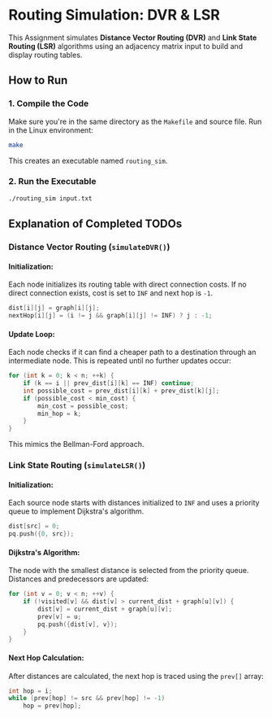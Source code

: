 # Routing Simulation: DVR & LSR

This Assignment simulates **Distance Vector Routing (DVR)** and **Link State Routing (LSR)** algorithms using an adjacency matrix input to build and display routing tables.


##  How to Run

### 1. Compile the Code
Make sure you're in the same directory as the `Makefile` and source file. Run in the Linux environment:
```bash
make
```
This creates an executable named `routing_sim`.

### 2. Run the Executable
```bash
./routing_sim input.txt
```


##  Explanation of Completed TODOs

### Distance Vector Routing (`simulateDVR()`)

#### Initialization:
Each node initializes its routing table with direct connection costs. If no direct connection exists, cost is set to `INF` and next hop is `-1`.
```cpp
dist[i][j] = graph[i][j];
nextHop[i][j] = (i != j && graph[i][j] != INF) ? j : -1;
```

#### Update Loop:
Each node checks if it can find a cheaper path to a destination through an intermediate node. This is repeated until no further updates occur:
```cpp
for (int k = 0; k < n; ++k) {
    if (k == i || prev_dist[i][k] == INF) continue;
    int possible_cost = prev_dist[i][k] + prev_dist[k][j];
    if (possible_cost < min_cost) {
        min_cost = possible_cost;
        min_hop = k;
    }
}
```
This mimics the Bellman-Ford approach.

### Link State Routing (`simulateLSR()`)

#### Initialization:
Each source node starts with distances initialized to `INF` and uses a priority queue to implement Dijkstra's algorithm.
```cpp
dist[src] = 0;
pq.push({0, src});
```

#### Dijkstra's Algorithm:
The node with the smallest distance is selected from the priority queue. Distances and predecessors are updated:
```cpp
for (int v = 0; v < n; ++v) {
    if (!visited[v] && dist[v] > current_dist + graph[u][v]) {
        dist[v] = current_dist + graph[u][v];
        prev[v] = u;
        pq.push({dist[v], v});
    }
}
```

#### Next Hop Calculation:
After distances are calculated, the next hop is traced using the `prev[]` array:
```cpp
int hop = i;
while (prev[hop] != src && prev[hop] != -1)
    hop = prev[hop];
```

